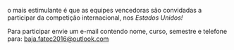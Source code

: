 o mais estimulante é que as equipes vencedoras são convidadas a participar da competição internacional, nos *Estados Unidos!*

Para participar envie um e-mail contendo nome, curso, semestre e telefone para:
baja.fatec2016@outlook.com
